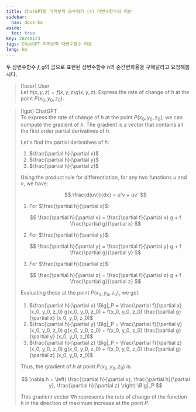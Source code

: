 ```yaml
---
title: ChatGPT로 미적분학 공부하기 (4) 다변수함수의 미분
sidebar:
  nav: docs-ko
aside:
  toc: true
key: 20240123
tags: ChatGPT 미적분학 다변수함수 미분
lang: ko
---
```

  
두 삼변수함수 $f, g$의 곱으로 표현된 삼변수함수 $h$의 순간변화율을 구해달라고 요청해봅시다.  
>[!user] User  
> Let $h(x, y, z)=f(x, y, z) g(x, y, z)$. Express the rate of change of $h$ at the point $P(x_0, y_0, z_0)$.  
  
>[!gpt] ChatGPT   
> To express the rate of change of $h$ at the point $P(x_0, y_0, z_0)$, we can compute the gradient of $h$. The gradient is a vector that contains all the first order partial derivatives of $h$.  
>   
> Let's find the partial derivatives of $h$:  
>   
> 1. $\frac{\partial h}{\partial x}$  
> 2. $\frac{\partial h}{\partial y}$  
> 3. $\frac{\partial h}{\partial z}$  
>   
> Using the product rule for differentiation, for any two functions $u$ and $v$, we have:  
>   
> $$ \frac{d(uv)}{dx} = u'v + uv' $$  
>   
> 1. For $\frac{\partial h}{\partial x}$:  
>   
> $$ \frac{\partial h}{\partial x} = \frac{\partial f}{\partial x} g + f \frac{\partial g}{\partial x} $$  
>   
> 2. For $\frac{\partial h}{\partial y}$:  
>   
> $$ \frac{\partial h}{\partial y} = \frac{\partial f}{\partial y} g + f \frac{\partial g}{\partial y} $$  
>   
> 3. For $\frac{\partial h}{\partial z}$:  
>   
> $$ \frac{\partial h}{\partial z} = \frac{\partial f}{\partial z} g + f \frac{\partial g}{\partial z} $$  
>   
> Evaluating these at the point $P(x_0, y_0, z_0)$, we get:  
>   
> 1. $\frac{\partial h}{\partial x} \Big|_P = \frac{\partial f}{\partial x} (x_0, y_0, z_0) g(x_0, y_0, z_0) + f(x_0, y_0, z_0) \frac{\partial g}{\partial x} (x_0, y_0, z_0)$  
> 2. $\frac{\partial h}{\partial y} \Big|_P = \frac{\partial f}{\partial y} (x_0, y_0, z_0) g(x_0, y_0, z_0) + f(x_0, y_0, z_0) \frac{\partial g}{\partial y} (x_0, y_0, z_0)$  
> 3. $\frac{\partial h}{\partial z} \Big|_P = \frac{\partial f}{\partial z} (x_0, y_0, z_0) g(x_0, y_0, z_0) + f(x_0, y_0, z_0) \frac{\partial g}{\partial z} (x_0, y_0, z_0)$  
>   
> Thus, the gradient of $h$ at point $P(x_0, y_0, z_0)$ is:  
>   
> $$ \nabla h = \left( \frac{\partial h}{\partial x}, \frac{\partial h}{\partial y}, \frac{\partial h}{\partial z} \right) \Big|_P $$  
>   
> This gradient vector $\nabla h$ represents the rate of change of the function $h$ in the direction of maximum increase at the point $P$.  
